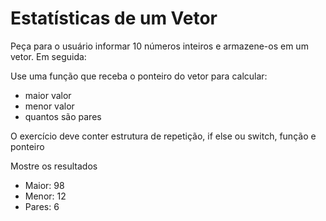 # Estatísticas de um Vetor

Peça para o usuário informar 10 números inteiros e armazene-os em um vetor. Em seguida:

Use uma função que receba o ponteiro do vetor para calcular:
- maior valor
- menor valor
- quantos são pares

O exercício deve conter estrutura de repetição, if else ou switch, função e ponteiro

Mostre os resultados
- Maior: 98
- Menor: 12
- Pares: 6